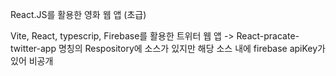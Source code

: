 React.JS를 활용한 영화 웹 앱 (초급)

Vite, React, typescrip, Firebase를 활용한 트위터 웹 앱
-> React-pracate-twitter-app 명칭의 Respository에 소스가 있지만 해당 소스 내에 firebase apiKey가 있어 비공개
